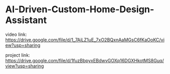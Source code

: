 # AI-Driven-Custom-Home-Design-Assistant

video link:  https://drive.google.com/file/d/1_7AiLZ1uE_7xO2BQxnAaMGsC6fKaOoKC/view?usp=sharing

project link:  https://drive.google.com/file/d/1fuzBbpyxEBdwvGOXp16DGXHkotMS8Guq/view?usp=sharing
